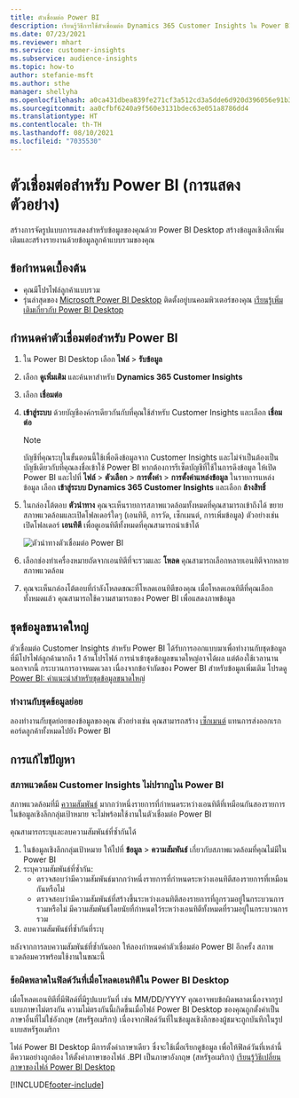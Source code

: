 ```yaml
---
title: ตัวเชื่อมต่อ Power BI
description: เรียนรู้วิธีการใช้ตัวเชื่อมต่อ Dynamics 365 Customer Insights ใน Power BI
ms.date: 07/23/2021
ms.reviewer: mhart
ms.service: customer-insights
ms.subservice: audience-insights
ms.topic: how-to
author: stefanie-msft
ms.author: sthe
manager: shellyha
ms.openlocfilehash: a0ca431dbea839fe271cf3a512cd3a5dde6d920d396056e91b33bcf7ed84272a
ms.sourcegitcommit: aa0cfbf6240a9f560e3131bdec63e051a8786dd4
ms.translationtype: HT
ms.contentlocale: th-TH
ms.lasthandoff: 08/10/2021
ms.locfileid: "7035530"
---
```

# <a name="connector-for-power-bi-preview"></a>ตัวเชื่อมต่อสำหรับ Power BI (การแสดงตัวอย่าง)

สร้างการจัดรูปแบบการแสดงสำหรับข้อมูลของคุณด้วย Power BI Desktop สร้างข้อมูลเชิงลึกเพิ่มเติมและสร้างรายงานด้วยข้อมูลลูกค้าแบบรวมของคุณ

## <a name="prerequisites"></a>ข้อกำหนดเบื้องต้น

- คุณมีโปรไฟล์ลูกค้าแบบรวม
- รุ่นล่าสุดของ [Microsoft Power BI Desktop](https://powerbi.microsoft.com/desktop/) ติดตั้งอยู่บนคอมพิวเตอร์ของคุณ [เรียนรู้เพิ่มเติมเกี่ยวกับ Power BI Desktop](/power-bi/desktop-what-is-desktop)

## <a name="configure-the-connector-for-power-bi"></a>กำหนดค่าตัวเชื่อมต่อสำหรับ Power BI

1. ใน Power BI Desktop เลือก **ไฟล์** > **รับข้อมูล**

1. เลือก **ดูเพิ่มเติม** และค้นหาสำหรับ **Dynamics 365 Customer Insights**

1. เลือก **เชื่อมต่อ**

1. **เข้าสู่ระบบ** ด้วยบัญชีองค์กรเดียวกันกับที่คุณใช้สำหรับ Customer Insights และเลือก **เชื่อมต่อ**
   > [!NOTE]
   > บัญชีที่คุณระบุในขั้นตอนนี้ใช้เพื่อดึงข้อมูลจาก Customer Insights และไม่จำเป็นต้องเป็นบัญชีเดียวกับที่คุณลงชื่อเข้าใช้ Power BI หากต้องการรีเซ็ตบัญชีที่ใช้ในการดึงข้อมูล ให้เปิด Power BI และไปที่ **ไฟล์** > **ตัวเลือก** > **การตั้งค่า** > **การตั้งค่าแหล่งข้อมูล** ในรายการแหล่งข้อมูล เลือก **เข้าสู่ระบบ Dynamics 365 Customer Insights** และเลือก **ล้างสิทธิ์**  

1. ในกล่องโต้ตอบ **ตัวนำทาง** คุณจะเห็นรายการสภาพแวดล้อมทั้งหมดที่คุณสามารถเข้าถึงได้ ขยายสภาพแวดล้อมและเปิดโฟลเดอร์ใดๆ (เอนทิตี, การวัด, เซ็กเมนต์, การเพิ่มข้อมูล) ตัวอย่างเช่น เปิดโฟลเดอร์ **เอนทิตี** เพื่อดูเอนทิตีทั้งหมดที่คุณสามารถนำเข้าได้

   ![ตัวนำทางตัวเชื่อมต่อ Power BI](media/power-bi-navigator.png "ตัวนำทางตัวเชื่อมต่อ Power BI")

1. เลือกช่องทำเครื่องหมายถัดจากเอนทิตีที่จะรวมและ **โหลด** คุณสามารถเลือกหลายเอนทิตีจากหลายสภาพแวดล้อม

1. คุณจะเห็นกล่องโต้ตอบที่กำลังโหลดขณะที่โหลดเอนทิตีของคุณ เมื่อโหลดเอนทิตีที่คุณเลือกทั้งหมดแล้ว คุณสามารถใช้ความสามารถของ Power BI เพื่อแสดงภาพข้อมูล

## <a name="large-data-sets"></a>ชุดข้อมูลขนาดใหญ่

ตัวเชื่อมต่อ Customer Insights สำหรับ Power BI ได้รับการออกแบบมาเพื่อทำงานกับชุดข้อมูลที่มีโปรไฟล์ลูกค้ามากถึง 1 ล้านโปรไฟล์ การนำเข้าชุดข้อมูลขนาดใหญ่อาจได้ผล แต่ต้องใช้เวลานาน นอกจากนี้ กระบวนการอาจหมดเวลา เนื่องจากข้อจำกัดของ Power BI สำหรับข้อมูลเพิ่มเติม โปรดดู [Power BI: คำแนะนำสำหรับชุดข้อมูลขนาดใหญ่](/power-bi/admin/service-premium-what-is#large-datasets) 

### <a name="work-with-a-subset-of-data"></a>ทำงานกับชุดข้อมูลย่อย

ลองทำงานกับชุดย่อยของข้อมูลของคุณ ตัวอย่างเช่น คุณสามารถสร้าง [เซ็กเมนต์](segments.md) แทนการส่งออกเรกคอร์ดลูกค้าทั้งหมดไปยัง Power BI

## <a name="troubleshooting"></a>การแก้ไขปัญหา

### <a name="customer-insights-environment-doesnt-show-in-power-bi"></a>สภาพแวดล้อม Customer Insights ไม่ปรากฏใน Power BI

สภาพแวดล้อมที่มี [ความสัมพันธ์](relationships.md) มากกว่าหนึ่งรายการที่กำหนดระหว่างเอนทิตีที่เหมือนกันสองรายการในข้อมูลเชิงลึกกลุ่มเป้าหมาย จะไม่พร้อมใช้งานในตัวเชื่อมต่อ Power BI

คุณสามารถระบุและลบความสัมพันธ์ที่ซ้ำกันได้

1. ในข้อมูลเชิงลึกกลุ่มเป้าหมาย ให้ไปที่ **ข้อมูล** > **ความสัมพันธ์** เกี่ยวกับสภาพแวดล้อมที่คุณไม่มีใน Power BI
2. ระบุความสัมพันธ์ที่ซ้ำกัน:
   - ตรวจสอบว่ามีความสัมพันธ์มากกว่าหนึ่งรายการที่กำหนดระหว่างเอนทิตีสองรายการที่เหมือนกันหรือไม่
   - ตรวจสอบว่ามีความสัมพันธ์ที่สร้างขึ้นระหว่างเอนทิตีสองรายการที่ถูกรวมอยู่ในกระบวนการรวมหรือไม่ มีความสัมพันธ์โดยนัยที่กำหนดไว้ระหว่างเอนทิตีทั้งหมดที่รวมอยู่ในกระบวนการรวม
3. ลบความสัมพันธ์ที่ซ้ำกันที่ระบุ

หลังจากการลบความสัมพันธ์ที่ซ้ำกันออก ให้ลองกำหนดค่าตัวเชื่อมต่อ Power BI อีกครั้ง สภาพแวดล้อมควรพร้อมใช้งานในขณะนี้

### <a name="errors-on-date-fields-when-loading-entities-in-power-bi-desktop"></a>ข้อผิดพลาดในฟิลด์วันที่เมื่อโหลดเอนทิตีใน Power BI Desktop

เมื่อโหลดเอนทิตีที่มีฟิลด์ที่มีรูปแบบวันที่ เช่น MM/DD/YYYY คุณอาจพบข้อผิดพลาดเนื่องจากรูปแบบภาษาไม่ตรงกัน ความไม่ตรงกันนี้เกิดขึ้นเมื่อไฟล์ Power BI Desktop ของคุณถูกตั้งค่าเป็นภาษาอื่นที่ไม่ใช่อังกฤษ (สหรัฐอเมริกา) เนื่องจากฟิลด์วันที่ในข้อมูลเชิงลึกของผู้ชมจะถูกบันทึกในรูปแบบสหรัฐอเมริกา

ไฟล์ Power BI Desktop มีการตั้งค่าภาษาเดียว ซึ่งจะใช้เมื่อเรียกดูข้อมูล เพื่อให้ฟิลด์วันที่เหล่านี้ตีความอย่างถูกต้อง ให้ตั้งค่าภาษาของไฟล์ .BPI เป็นภาษาอังกฤษ (สหรัฐอเมริกา) [เรียนรู้วิธีเปลี่ยนภาษาของไฟล์ Power BI Desktop](/power-bi/fundamentals/supported-languages-countries-regions.md#choose-the-locale-for-importing-data-into-power-bi-desktop)

[!INCLUDE[footer-include](../includes/footer-banner.md)]
